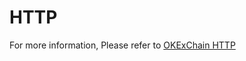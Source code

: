 # HTTP

For more information, Please refer to [OKExChain HTTP](https://exchainrpc.okex.org/docs/zh/)
